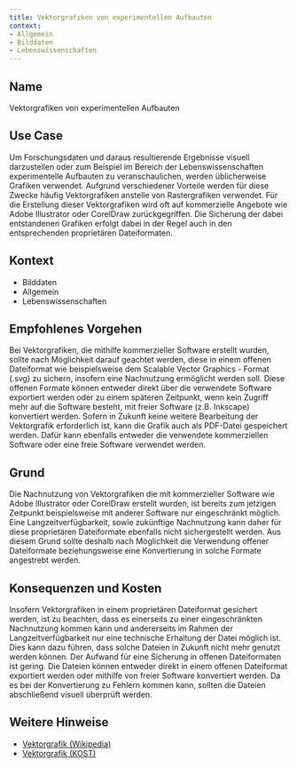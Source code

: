 ```yaml
---
title: Vektorgrafiken von experimentellen Aufbauten
context:
- Allgemein
- Bilddaten
- Lebenswissenschaften
--- 
```




## Name  
Vektorgrafiken von experimentellen Aufbauten

## Use Case    
Um Forschungsdaten und daraus resultierende Ergebnisse visuell darzustellen oder zum Beispiel im Bereich der Lebenswissenschaften experimentelle Aufbauten zu veranschaulichen, werden üblicherweise Grafiken verwendet.
Aufgrund verschiedener Vorteile werden für diese Zwecke häufig Vektorgrafiken anstelle von Rastergrafiken verwendet. Für die Erstellung dieser Vektorgrafiken wird oft auf kommerzielle Angebote wie Adobe Illustrator oder CorelDraw zurückgegriffen. Die Sicherung der dabei entstandenen Grafiken erfolgt dabei in der Regel auch in den entsprechenden proprietären Dateiformaten.

## Kontext 
* Bilddaten
* Allgemein
* Lebenswissenschaften

## Empfohlenes Vorgehen    
Bei Vektorgrafiken, die mithilfe kommerzieller Software erstellt wurden, sollte nach Möglichkeit darauf geachtet werden, diese in einem offenen Dateiformat wie beispielsweise dem Scalable Vector Graphics - Format (.svg) zu sichern, insofern eine Nachnutzung ermöglicht werden soll. Diese offenen Formate können entweder direkt über die verwendete Software exportiert werden oder zu einem späteren Zeitpunkt, wenn kein Zugriff mehr auf die Software besteht, mit freier Software (z.B. Inkscape) konvertiert werden. Sofern in Zukunft keine weitere Bearbeitung der Vektorgrafik erforderlich ist, kann die Grafik auch als PDF-Datei gespeichert werden. Dafür kann ebenfalls entweder die verwendete kommerziellen Software oder eine freie Software verwendet werden.

## Grund    
Die Nachnutzung von Vektorgrafiken die mit kommerzieller Software wie Adobe Illustrator oder CorelDraw erstellt wurden, ist bereits zum jetzigen Zeitpunkt beispielsweise mit anderer Software nur eingeschränkt möglich. Eine Langzeitverfügbarkeit, sowie zukünftige Nachnutzung kann daher für diese proprietären Dateiformate ebenfalls nicht sichergestellt werden. Aus diesem Grund sollte deshalb nach Möglichkeit die Verwendung offener Dateiformate beziehungsweise eine Konvertierung in solche Formate angestrebt werden.

## Konsequenzen und Kosten    
Insofern Vektorgrafiken in einem proprietären Dateiformat gesichert werden, ist zu beachten, dass es einerseits zu einer eingeschränkten Nachnutzung kommen kann und andererseits im Rahmen der Langzeitverfügbarkeit nur eine technische Erhaltung der Datei möglich ist. Dies kann dazu führen, dass solche Dateien in Zukunft nicht mehr genutzt werden können.
Der Aufwand für eine Sicherung in offenen Dateiformaten ist gering. Die Dateien können entweder direkt in einem offenen Dateiformat exportiert werden oder mithilfe von freier Software konvertiert werden. Da es bei der Konvertierung zu Fehlern kommen kann, sollten die Dateien abschließend visuell überprüft werden.

## Weitere Hinweise    
* [Vektorgrafik (Wikipedia)](https://en.wikipedia.org/wiki/Vector_graphics)  
* [Vektorgrafik (KOST)](https://kost-ceco.ch/cms/vektorgrafiken.html)

